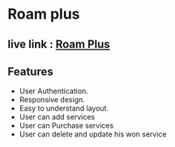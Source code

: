 # Roam plus

## live link : [Roam Plus](https://roam-plus-70bf9.web.app/)

## Features

- User Authentication.
- Responsive design.
- Easy to understand layout.
- User can add services
- User can Purchase services
- User can delete and update his won service
